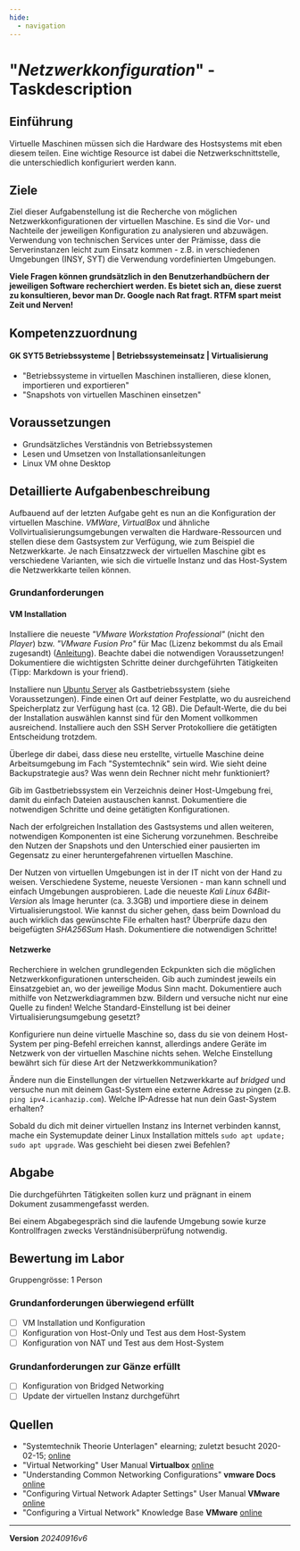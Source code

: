 ```yaml
---
hide:
  - navigation
---
```


# "*Netzwerkkonfiguration*" - Taskdescription

## Einführung
Virtuelle Maschinen müssen sich die Hardware des Hostsystems mit eben diesem teilen. Eine wichtige Resource ist dabei die Netzwerkschnittstelle, die unterschiedlich konfiguriert werden kann.

## Ziele
Ziel dieser Aufgabenstellung ist die Recherche von möglichen Netzwerkkonfigurationen der virtuellen Maschine. Es sind die Vor- und Nachteile der jeweiligen Konfiguration zu analysieren und abzuwägen.  
Verwendung von technischen Services unter der Prämisse, dass die Serverinstanzen leicht zum Einsatz kommen - z.B. in verschiedenen Umgebungen (INSY, SYT) die Verwendung  vordefinierten Umgebungen.

**Viele Fragen können grundsätzlich in den Benutzerhandbüchern der jeweiligen Software recherchiert werden. Es bietet sich an, diese zuerst zu konsultieren, bevor man Dr. Google nach Rat fragt. RTFM spart meist Zeit und Nerven!**

## Kompetenzzuordnung
#### GK SYT5 Betriebssysteme | Betriebssystemeinsatz | Virtualisierung
* "Betriebssysteme in virtuellen Maschinen installieren, diese klonen, importieren und exportieren"
* "Snapshots von virtuellen Maschinen einsetzen"

## Voraussetzungen
* Grundsätzliches Verständnis von Betriebssystemen
* Lesen und Umsetzen von Installationsanleitungen
* Linux VM ohne Desktop

## Detaillierte Aufgabenbeschreibung
Aufbauend auf der letzten Aufgabe geht es nun an die Konfiguration der virtuellen Maschine.
*VMWare*, *VirtualBox* und ähnliche Vollvirtualisierungsumgebungen verwalten die Hardware-Ressourcen und stellen diese dem Gastsystem zur Verfügung, wie zum Beispiel die Netzwerkkarte.
Je nach Einsatzzweck der virtuellen Maschine gibt es verschiedene Varianten, wie sich die virtuelle Instanz und das Host-System die Netzwerkkarte teilen können.

### Grundanforderungen

#### VM Installation

Installiere die neueste *"VMware Workstation Professional"* (nicht den *Player*) bzw. *"VMware Fusion Pro"* für Mac (Lizenz bekommst du als Email zugesandt) ([Anleitung](https://www.mikeroysoft.com/post/download-fusion-ws/)). Beachte dabei die notwendigen Voraussetzungen! Dokumentiere die wichtigsten Schritte deiner durchgeführten Tätigkeiten (Tipp: Markdown is your friend).

Installiere nun [Ubuntu Server](https://ubuntu.com/download/server) als Gastbetriebssystem (siehe Voraussetzungen). Finde einen Ort auf deiner Festplatte, wo du ausreichend Speicherplatz zur Verfügung hast (ca. 12 GB). Die Default-Werte, die du bei der Installation auswählen kannst sind für den Moment vollkommen ausreichend. Installiere auch den SSH Server Protokolliere die getätigten Entscheidung trotzdem.

Überlege dir dabei, dass diese neu erstellte, virtuelle Maschine deine Arbeitsumgebung im Fach "Systemtechnik" sein wird. Wie sieht deine Backupstrategie aus? Was wenn dein Rechner nicht mehr funktioniert?

Gib im Gastbetriebssystem ein Verzeichnis deiner Host-Umgebung frei, damit du einfach Dateien austauschen kannst. Dokumentiere die notwendigen Schritte und deine getätigten Konfigurationen.

Nach der erfolgreichen Installation des Gastsystems und allen weiteren, notwendigen Komponenten ist eine Sicherung vorzunehmen. Beschreibe den Nutzen der Snapshots und den Unterschied einer pausierten im Gegensatz zu einer heruntergefahrenen virtuellen Maschine.

Der Nutzen von virtuellen Umgebungen ist in der IT nicht von der Hand zu weisen. Verschiedene Systeme, neueste Versionen - man kann schnell und einfach Umgebungen ausprobieren. Lade die neueste *Kali Linux 64Bit-Version* als Image herunter (ca. 3.3GB) und importiere diese in deinem Virtualisierungstool. Wie kannst du sicher gehen, dass beim Download du auch wirklich das gewünschte File erhalten hast? Überprüfe dazu den beigefügten *SHA256Sum* Hash. Dokumentiere die notwendigen Schritte!

#### Netzwerke

Recherchiere in welchen grundlegenden Eckpunkten sich die möglichen Netzwerkkonfigurationen unterscheiden. Gib auch zumindest jeweils ein Einsatzgebiet an, wo der jeweilige Modus Sinn macht. Dokumentiere auch mithilfe von Netzwerkdiagrammen bzw. Bildern und versuche nicht nur eine Quelle zu finden! Welche Standard-Einstellung ist bei deiner Virtualisierungsumgebung gesetzt?

Konfiguriere nun deine virtuelle Maschine so, dass du sie von deinem Host-System per ping-Befehl erreichen kannst, allerdings andere Geräte im Netzwerk von der virtuellen Maschine nichts sehen. Welche Einstellung bewährt sich für diese Art der Netzwerkkommunikation?

Ändere nun die Einstellungen der virtuellen Netzwerkkarte auf *bridged* und versuche nun mit deinem Gast-System eine externe Adresse zu pingen (z.B. `ping ipv4.icanhazip.com`). Welche IP-Adresse hat nun dein Gast-System erhalten?

Sobald du dich mit deiner virtuellen Instanz ins Internet verbinden kannst, mache ein Systemupdate deiner Linux Installation mittels `sudo apt update; sudo apt upgrade`. Was geschieht bei diesen zwei Befehlen?

## Abgabe
Die durchgeführten Tätigkeiten sollen kurz und prägnant in einem Dokument zusammengefasst werden.

Bei einem Abgabegespräch sind die laufende Umgebung sowie kurze Kontrollfragen zwecks Verständnisüberprüfung notwendig.

## Bewertung im Labor
Gruppengrösse: 1 Person
### Grundanforderungen **überwiegend erfüllt**
- [ ] VM Installation und Konfiguration
- [ ] Konfiguration von Host-Only und Test aus dem Host-System
- [ ] Konfiguration von NAT und Test aus dem Host-System
### Grundanforderungen **zur Gänze erfüllt**
- [ ] Konfiguration von Bridged Networking
- [ ] Update der virtuellen Instanz durchgeführt

## Quellen
* "Systemtechnik Theorie Unterlagen" elearning; zuletzt besucht 2020-02-15; [online](https://elearning.tgm.ac.at/course/view.php?id=1939)
* "Virtual Networking" User Manual **Virtualbox** [online](https://www.virtualbox.org/manual/UserManual.html#networkingdetails)
* "Understanding Common Networking Configurations" **vmware Docs** [online](https://docs.vmware.com/en/VMware-Workstation-Pro/16.0/com.vmware.ws.using.doc/GUID-D9B0A52D-38A2-45D7-A9EB-987ACE77F93C.html)
* "Configuring Virtual Network Adapter Settings" User Manual **VMware** [online](https://docs.vmware.com/en/VMware-Workstation-Player-for-Windows/15.0/com.vmware.player.win.using.doc/GUID-C82DCB68-2EFA-460A-A765-37225883337D.html)
* "Configuring a Virtual Network" Knowledge Base **VMware** [online](https://www.vmware.com/support/ws5/doc/ws_net.html)


---
**Version** *20240916v6*
